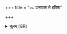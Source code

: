 +++
title = "०८ प्रजावता ते हविषा"

+++
<details><summary>मूलम् (GR)</summary>

प्रजावता ते हविषा जुहोमि  
गर्भम् आ धत्स्व योन्याम् । +++(Bhatt. garmam)+++  
स काले जायतां पुनर्  
दशमे मासि सूतवे ॥
</details>